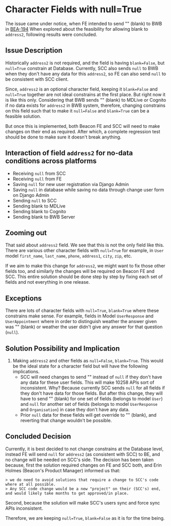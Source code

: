 # Character Fields with null=True

The issue came under notice, when FE intended to send "" (blank) to BWB in [BEA-194](https://linear.app/beacon-health/issue/BEA-194/error-address-line-2-cannot-be-empty)
When explored about the feasibility for allowing blank to `address2`, following results were concluded.

## Issue Description

Historically `address2` is not required, and the field is having `blank=False`, but `null=True` constrain at Database.
Currently, SCC also sends `null` to BWB when they don't have any data for this `address2`, so FE can also send `null`
to be consistent with SCC client.

Since, `address2` is an optional character field, keeping it `blank=False` and `null=True` together are not ideal constrains at the first place.
But right now it is like this only. Considering that BWB sends "" (blank) to MDLive or Cognito if no data exists for `address2`
in BWB system, therefore, changing constrains on this field such that to make it `null=False` and `blank=True` can
be a feasible solution.

But once this is implemented, both Beacon FE and SCC will need to make changes on their end as required. After which,
a complete regression test should be done to make sure it doesn't break anything.

## Interaction of field `address2` for no-data conditions across platforms

* Receiving `null` from SCC
* Receiving `null` from FE
* Saving `null` for new user registration via Django Admin
* Saving `null` in database while saving no data through change user form on Django Admin
* Sending `null` to SCC
* Sending blank to MDLive
* Sending blank to Cognito
* Sending blank to BWB Server

## Zooming out

That said about `address2` field. We see that this is not the only field like this. There are various other character
fields with `null=True` for example, in `User` model `first_name`, `last_name`, `phone`, `address1`, `city`, `zip`, etc.

If we aim to make this change for `address2`, we might want to fix those other fields too, and similarly the
changes will be required on Beacon FE and SCC. This entire solution should be done step by step by fixing each set of
fields and not everything in one release.

## Exceptions

There are lots of character fields with `null=True`, `blank=True` where these constrains make sense. For example, fields
in Model `UserResponse` and `UserAppointment` where in order to distinguish weather the answer given was "" (blank) or
weather the user didn't give any answer for that question (`null`).

## Solution Possibility and Implication

1. Making `address2` and other fields as `null=False`, `blank=True`. This would be the ideal state for a character field but will have the following implications.
    * SCC will need changes to send "" instead of `null` if they don't have any data for these user fields. This
        will make 10258 APIs sort of inconsistent. Why? Because currently SCC sends `null` for all fields if they don't have data for those fields.
        But after this change, they will have to send "" (blank) for one set of fields (belongs to model `User`) and `null` for
        another set of fields (belongs to model `UserResponse` and `Organisation`) in case they don't have any data.
    * Prior `null` data for these fields will get override to "" (blank), and reverting that change wouldn't be possible.

## Concluded Decision

Currently, it is best decided to not change constrains at the Database level, instead FE will send `null` for `address2`
(as consistent with SCC) to BE, and no change will be needed on SCC's side. The decision has been taken because, first
the solution required changes on FE and SCC both, and Erin Holmes (Beacon's Product Manager) informed us that:

    > we do need to avoid solutions that require a change to SCC's code where at all possible.
    > Any SCC code change would be a new "project" on their (SCC's) end, and would likely take months to get approved/in place.

Second, because the solution will make SCC's users sync and force sync APIs inconsistent.

Therefore, we are keeping `null=True`, `blank=False` as it is for the time being.
